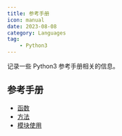```yaml
---
title: 参考手册
icon: manual
date: 2023-08-08
category: Languages
tag:
    - Python3
---
```


记录一些 Python3 参考手册相关的信息。

<!-- more -->

## 参考手册

- [函数](./functions.md)
- [方法](./methods.md)
- [模块使用](./modules.md)
